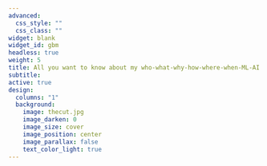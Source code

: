 ```yaml
---
advanced:
  css_style: ""
  css_class: ""
widget: blank
widget_id: gbm
headless: true
weight: 5
title: All you want to know about my who-what-why-how-where-when-ML-AI!
subtitle: 
active: true
design:
  columns: "1"
  background:
    image: thecut.jpg
    image_darken: 0
    image_size: cover
    image_position: center
    image_parallax: false
    text_color_light: true
---
```

